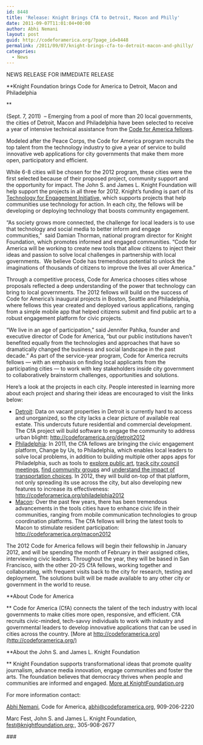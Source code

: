```yaml
---
id: 8448
title: 'Release: Knight Brings CfA to Detroit, Macon and Philly'
date: 2011-09-07T11:01:04+00:00
author: Abhi Nemani
layout: post
guid: http://codeforamerica.org/?page_id=8448
permalink: /2011/09/07/knight-brings-cfa-to-detroit-macon-and-philly/
categories:
  - News
---
```

NEWS RELEASE FOR IMMEDIATE RELEASE
  
**Knight Foundation brings Code for America to Detroit, Macon and Philadelphia
  
** 
  
(Sept. 7, 2011)  – Emerging from a pool of more than 20 local governments, the cities of Detroit, Macon and Philadelphia have been selected to receive a year of intensive technical assistance from the [Code for America fellows](http://codeforamerica.org/).

Modeled after the Peace Corps, the Code for America program recruits the top talent from the technology industry to give a year of service to build innovative web applications for city governments that make them more open, participatory and efficient.

While 6-8 cities will be chosen for the 2012 program, these cities were the first selected because of their proposed project, community support and the opportunity for impact. The John S. and James L. Knight Foundation will help support the projects in all three for 2012. Knight’s funding is part of its [Technology for Engagement Initiative,](http://www.technologyforengagement.org/) which supports projects that help communities use technology for action. In each city, the fellows will be developing or deploying technology that boosts community engagement.

“As society grows more connected, the challenge for local leaders is to use that technology and social media to better inform and engage communities,”  said Damian Thorman, national program director for Knight Foundation, which promotes informed and engaged communities. “Code for America will be working to create new tools that allow citizens to inject their ideas and passion to solve local challenges in partnership with local governments.  We believe Code has tremendous potential to unlock the imaginations of thousands of citizens to improve the lives all over America.”

Through a competitive process, Code for America chooses cities whose proposals reflected a deep understanding of the power that technology can bring to local governments. The 2012 fellows will build on the success of Code for America’s inaugural projects in Boston, Seattle and Philadelphia, where fellows this year created and deployed various applications, ranging from a simple mobile app that helped citizens submit and find public art to a robust engagement platform for civic projects.

“We live in an age of participation,” said Jennifer Pahlka, founder and executive director of Code for America, “but our public institutions haven’t benefited equally from the technologies and approaches that have so dramatically changed the business and social landscape in the past decade.” As part of the service-year program, Code for America recruits fellows &#8212; with an emphasis on finding local applicants from the participating cities &#8212; to work with key stakeholders inside city government to collaboratively brainstorm challenges, opportunities and solutions.

Here’s a look at the projects in each city. People interested in learning more about each project and sharing their ideas are encouraged to visit the links below:

  * [Detroit](http://codeforamerica.org/detroit2012): Data on vacant properties in Detroit is currently hard to access and unorganized, so the city lacks a clear picture of available real estate. This undercuts future residential and commercial development. The CfA project will build software to engage the community to address urban blightt: <http://codeforamerica.org/detroit2012>
  * [Philadelphia](http://codeforamerica.org/philadelphia2012): In 2011, the CfA fellows are bringing the civic engagement platform, Change by Us, to Philadelphia, which enables local leaders to solve local problems, in addition to building multiple other apps apps for Philadelphia, such as tools to [explore public art](http://codeforamerica.org/?cfa_project=mural-app), [track city council meetings](http://codeforamerica.org/?cfa_project=councilmatic-3), [find community groups](http://codeforamerica.org/?cfa_project=citygroups) and [understand the impact of transportation choices](http://codeforamerica.org/?cfa_project=transportation-choices). In 2012, they will build on-top of that platform, not only spreading its use across the city, but also developing new features to increase its effectiveness: <http://codeforamerica.org/philadelphia2012>
  * [Macon](http://codeforamerica.org/macon2012): Over the past few years, there has been tremendous advancements in the tools cities have to enhance civic life in their communities, ranging from mobile communication technologies to group coordination platforms. The CfA fellows will bring the latest tools to Macon to stimulate resident participation: <http://codeforamerica.org/macon2012>

The 2012 Code for America fellows will begin their fellowship in January 2012, and will be spending the month of February in their assigned cities, interviewing civic leaders. Throughout the year, they will be based in San Francisco, with the other 20-25 CfA fellows, working together and collaborating, with frequent visits back to the city for research, testing and deployment. The solutions built will be made available to any other city or government in the world to reuse.

**About Code for America
  
** Code for America (CfA) connects the talent of the tech industry with local governments to make cities more open, responsive, and efficient. CfA recruits civic-minded, tech-savvy individuals to work with industry and governmental leaders to develop innovative applications that can be used in cities across the country. [More at http://codeforamerica.org](http://codeforamerica.org/)

**About the John S. and James L. Knight Foundation
  
** Knight Foundation supports transformational ideas that promote quality journalism, advance media innovation, engage communities and foster the arts. The foundation believes that democracy thrives when people and communities are informed and engaged. [More at KnightFoundation.org](http://www.knightfoundation.org/)

For more information contact:
  
[Abhi Nemani](http://abhinemani.com/), Code for America, abhi@codeforamerica.org, 909-206-2220
  
Marc Fest, John S. and James L. Knight Foundation, <fest@knightfoundation.org>;, 305-908-2677

<p dir="ltr">
  ###
</p>